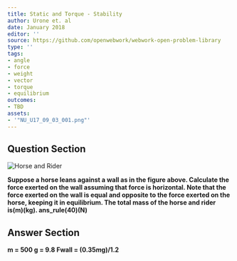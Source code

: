 ```yaml
---
title: Static and Torque - Stability
author: Urone et. al
date: January 2018
editor: ''
source: https://github.com/openwebwork/webwork-open-problem-library
type: ''
tags:
- angle
- force
- weight
- vector
- torque
- equilibrium
outcomes:
- TBD
assets:
- '"NU_U17_09_03_001.png"'
---
```


## Question Section 

![Horse and Rider]("NU_U17_09_03_001.png")

<b>
Suppose a horse leans against a wall as in the figure above. Calculate the force exerted on
the wall assuming that force is horizontal. Note that the force exerted on the wall is equal and
opposite to the force exerted on the horse, keeping it in equilibrium. The total mass of
the horse and rider is(m)(kg).
ans_rule(40)(N)



## Answer Section

m = 500
g = 9.8
Fwall = (0.35*m*g)/1.2